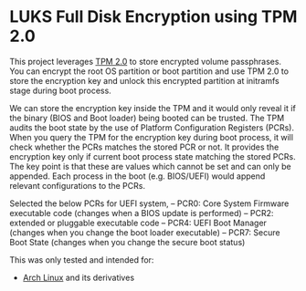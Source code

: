 # LUKS Full Disk Encryption using TPM 2.0

This project leverages [TPM 2.0](https://en.wikipedia.org/wiki/Trusted_Platform_Module) to store encrypted volume passphrases. You can encrypt the root OS partition or boot partition and use TPM 2.0 to store the encryption key and unlock this encrypted partition at initramfs stage during boot process.

We can store the encryption key inside the TPM and it would only reveal it if the binary (BIOS and Boot loader) being booted can be trusted.
The TPM audits the boot state by the use of Platform Configuration Registers (PCRs). When you query the TPM for the encryption key during boot process, it will check whether the PCRs matches the stored PCR or not. It provides the encryption key only if current boot process state matching the stored PCRs.
The key point is that these are values which cannot be set and can only be appended. Each process in the boot (e.g. BIOS/UEFI) would append relevant configurations to the PCRs.

Selected the below PCRs for UEFI system,
– PCR0: Core System Firmware executable code (changes when a BIOS update is performed)
– PCR2: extended or pluggable executable code
– PCR4: UEFI Boot Manager (changes when you change the boot loader executable)
– PCR7: Secure Boot State (changes when you change the secure boot status)

This was only tested and intended for:

* [Arch Linux](https://www.archlinux.org/) and its derivatives
